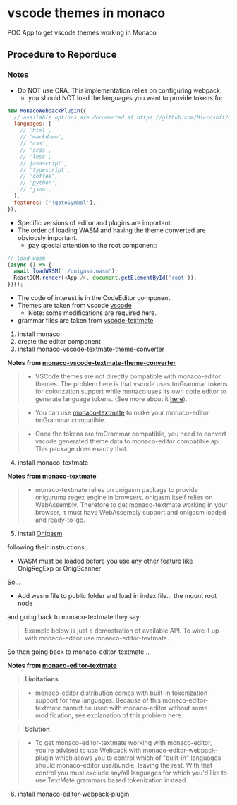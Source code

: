# vscode themes in monaco

POC App to get vscode themes working in Monaco


## Procedure to Reporduce

### Notes

 - Do NOT use CRA. This implementation relies on configuring webpack.
   - you should NOT load the languages you want to provide tokens for
```js
new MonacoWebpackPlugin({
  // available options are documented at https://github.com/Microsoft/monaco-editor-webpack-plugin#options
  languages: [
    // 'html',
    // 'markdown',
    // 'css',
    // 'scss',
    // 'less',
    //'javascript',
    // 'typescript',
    // 'coffee',
    // 'python',
    // 'json',
  ],
  features: ['!gotoSymbol'],
}),
```
 - Specific versions of editor and plugins are important.
 - The order of loading WASM and having the theme converted are obviously important.
   - pay special attention to the root component: 
```js
// load wasm
(async () => {
  await loadWASM('./onigasm.wasm');
  ReactDOM.render(<App />, document.getElementById('root'));
})();
```

 - The code of interest is in the CodeEditor component.
 - Themes are taken from vscode [vscode](https://github.com/microsoft/vscode/tree/master/extensions/theme-defaults)
   - Note: some modifications are required here.
 - grammar files are taken from [vscode-textmate](https://github.com/microsoft/vscode-textmate)


 1. install monaco
 2. create the editor component
 3. install monaco-vscode-textmate-theme-converter

 **Notes from [monaco-vscode-textmate-theme-converter](https://github.com/Nishkalkashyap/monaco-vscode-textmate-theme-converter)**

> - VSCode themes are not directly compatible with monaco-editor themes. The problem here is that vscode uses tmGrammar tokens for colorization support while monaco uses its own code editor to generate language tokens. (See more about it [here](https://github.com/Microsoft/monaco-editor/issues/675#issuecomment-363151951)).

> - You can use [monaco-textmate](https://www.npmjs.com/package/monaco-textmate) to make your monaco-editor tmGrammar compatible.

> - Once the tokens are tmGrammar compatible, you need to convert vscode generated theme data to monaco-editor compatible api. This package does exactly that.

 4. install monaco-textmate

 **Notes from [monaco-textmate](https://www.npmjs.com/package/monaco-textmate)**

> - monaco-textmate relies on onigasm package to provide oniguruma regex engine in browsers. onigasm itself relies on WebAssembly. Therefore to get monaco-textmate working in your browser, it must have WebAssembly support and onigasm loaded and ready-to-go.

 5. install [Onigasm](https://www.npmjs.com/package/onigasm#light-it-up)

  following their instructions:

 - WASM must be loaded before you use any other feature like OnigRegExp or OnigScanner

 So...

 - Add wasm file to public folder and load in index file... the mount root node

and going back to monaco-textmate they say:

>Example below is just a demostration of available API. To wire it up with monaco-editor use monaco-editor-textmate.

So then going back to monaco-editor-textmate...

 **Notes from [monaco-editor-textmate](https://github.com/NeekSandhu/monaco-editor-textmate)**

> **Limitations**

> - monaco-editor distribution comes with built-in tokenization support for few languages. Because of this monaco-editor-textmate cannot be used with monaco-editor without some modification, see explanation of this problem here.

> **Solution**

> - To get monaco-editor-textmate working with monaco-editor, you're advised to use Webpack with monaco-editor-webpack-plugin which allows you to control which of "built-in" languages should monaco-editor use/bundle, leaving the rest. With that control you must exclude any/all languages for which you'd like to use TextMate grammars based tokenization instead.

 6. install monaco-editor-webpack-plugin


